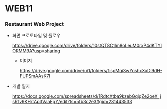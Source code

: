 # WEB11
### Restaurant Web Project


- 화면 프로토타입 및 플로우

   https://drive.google.com/drive/folders/10stQT8C1lm8oLeuM0rxP4dKTYIORMM9A?usp=sharing
   
   - 이미지
   
       https://drive.google.com/drive/u/1/folders/1ispMqi3wYoshxXxDl9dH-FUPSmAAsK7l


- 개발 일지

   https://docs.google.com/spreadsheets/d/1RdtcXtba9kzebGqjqZe2oeX_jsR1v9KHrtAp3VaaEgY/edit?ts=5fb3c2e3#gid=231443533
